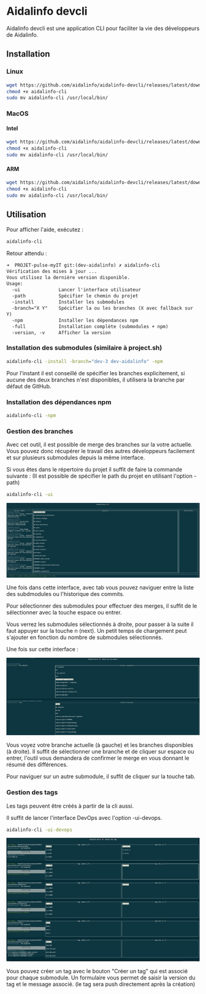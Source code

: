 # Aidalinfo devcli

Aidalinfo devcli est une application CLI pour faciliter la vie des développeurs de Aidalinfo.

## Installation

### Linux

```bash
wget https://github.com/aidalinfo/aidalinfo-devcli/releases/latest/download/aidalinfo-cli_linux_amd64 -O aidalinfo-cli
chmod +x aidalinfo-cli
sudo mv aidalinfo-cli /usr/local/bin/
```

### MacOS

#### Intel

```bash
wget https://github.com/aidalinfo/aidalinfo-devcli/releases/latest/download/aidalinfo-cli_darwin_amd64 -O aidalinfo-cli
chmod +x aidalinfo-cli
sudo mv aidalinfo-cli /usr/local/bin/
```

#### ARM

```bash
wget https://github.com/aidalinfo/aidalinfo-devcli/releases/latest/download/aidalinfo-cli_darwin_arm64 -O aidalinfo-cli
chmod +x aidalinfo-cli
sudo mv aidalinfo-cli /usr/local/bin/
```

## Utilisation

Pour afficher l'aide, exécutez :

```bash
aidalinfo-cli
```

Retour attendu :

```
➜  PROJET-pulse-myIT git:(dev-aidalinfo) ✗ aidalinfo-cli
Vérification des mises à jour ...
Vous utilisez la dernière version disponible.
Usage:
  -ui              Lancer l'interface utilisateur
  -path            Spécifier le chemin du projet
  -install         Installer les submodules
  -branch="X Y"    Spécifier la ou les branches (X avec fallback sur Y)
  -npm             Installer les dépendances npm
  -full            Installation complète (submodules + npm)
  -version, -v     Afficher la version
```

### Installation des submodules (similaire à project.sh)

```bash
aidalinfo-cli -install -branch="dev-3 dev-aidalinfo" -npm
```

Pour l'instant il est conseillé de spécifier les branches explicitement, si aucune des deux branches n'est disponibles, il utilisera la branche par défaut de GitHub.

### Installation des dépendances npm

```bash
aidalinfo-cli -npm
```

### Gestion des branches

Avec cet outil, il est possible de merge des branches sur la votre actuelle. Vous pouvez donc récupérer le travail des autres développeurs facilement et sur plusieurs submodules depuis la même interface.

Si vous êtes dans le répertoire du projet il suffit de faire la commande suivante : 
(Il est possible de spécifier le path du projet en utilisant l'option -path)

```bash
aidalinfo-cli -ui
```

![Accueil](img_doc/home.png)

Une fois dans cette interface, avec tab vous pouvez naviguer entre la liste des subdmodules ou l'historique des commits.

Pour sélectionner des submodules pour effectuer des merges, il suffit de le sélectionner avec la touche espace ou entrer. 

Vous verrez les submodules sélectionnés à droite, pour passer à la suite il faut appuyer sur la touche n (next).
Un petit temps de chargement peut s'ajouter en fonction du nombre de submodules sélectionnés.

Une fois sur cette interface :

![Merge submodules](img_doc/merge.png)

Vous voyez votre branche actuelle (à gauche) et les branches disponibles (à droite).
Il suffit de sélectionner une branche et de cliquer sur espace ou entrer, l'outil vous demandera de confirmer le merge en vous donnant le résumé des différences.

Pour naviguer sur un autre submodule, il suffit de cliquer sur la touche tab.

### Gestion des tags

Les tags peuvent être créés à partir de la cli aussi.

Il suffit de lancer l'interface DevOps avec l'option -ui-devops.

```bash	
aidalinfo-cli -ui-devops
```

![Tags](img_doc/tags.png)

Vous pouvez créer un tag avec le bouton "Créer un tag" qui est associé pour chaque submodule.
Un formulaire vous permet de saisir la version du tag et le message associé. (le tag sera push directement après la création)
